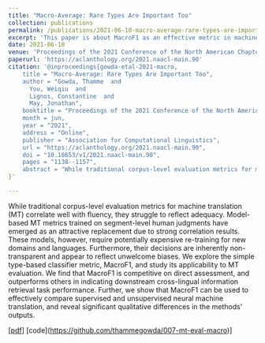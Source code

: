 ```yaml
---
title: "Macro-Average: Rare Types Are Important Too"
collection: publications
permalink: /publications/2021-06-10-macro-average-rare-types-are-important-too-number-2
excerpt: 'This paper is about MacroF1 as an effective metric in machine translation as it values rare types as well as common types.'
date: 2021-06-10
venue: 'Proceedings of the 2021 Conference of the North American Chapter of the Association for Computational Linguistics: Human Language Technologies'
paperurl: 'https://aclanthology.org/2021.naacl-main.90'
citation: '@inproceedings{gowda-etal-2021-macro,
    title = "Macro-Average: Rare Types Are Important Too",
    author = "Gowda, Thamme  and
      You, Weiqiu  and
      Lignos, Constantine  and
      May, Jonathan",
    booktitle = "Proceedings of the 2021 Conference of the North American Chapter of the Association for Computational Linguistics: Human Language Technologies",
    month = jun,
    year = "2021",
    address = "Online",
    publisher = "Association for Computational Linguistics",
    url = "https://aclanthology.org/2021.naacl-main.90",
    doi = "10.18653/v1/2021.naacl-main.90",
    pages = "1138--1157",
    abstract = "While traditional corpus-level evaluation metrics for machine translation (MT) correlate well with fluency, they struggle to reflect adequacy. Model-based MT metrics trained on segment-level human judgments have emerged as an attractive replacement due to strong correlation results. These models, however, require potentially expensive re-training for new domains and languages. Furthermore, their decisions are inherently non-transparent and appear to reflect unwelcome biases. We explore the simple type-based classifier metric, MacroF1, and study its applicability to MT evaluation. We find that MacroF1 is competitive on direct assessment, and outperforms others in indicating downstream cross-lingual information retrieval task performance. Further, we show that MacroF1 can be used to effectively compare supervised and unsupervised neural machine translation, and reveal significant qualitative differences in the methods{'} outputs.",
}'

---
```

While traditional corpus-level evaluation metrics for machine translation (MT) correlate well with fluency, they struggle to reflect adequacy. Model-based MT metrics trained on segment-level human judgments have emerged as an attractive replacement due to strong correlation results. These models, however, require potentially expensive re-training for new domains and languages. Furthermore, their decisions are inherently non-transparent and appear to reflect unwelcome biases. We explore the simple type-based classifier metric, MacroF1, and study its applicability to MT evaluation. We find that MacroF1 is competitive on direct assessment, and outperforms others in indicating downstream cross-lingual information retrieval task performance. Further, we show that MacroF1 can be used to effectively compare supervised and unsupervised neural machine translation, and reveal significant qualitative differences in the methods’ outputs.

\[[pdf](https://aclanthology.org/2021.naacl-main.90)\] \[code](https://github.com/thammegowda/007-mt-eval-macro)\]
